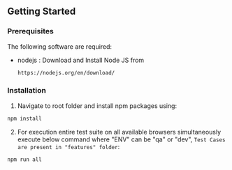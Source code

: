 ## Getting Started

### Prerequisites

The following software are required:

- nodejs : Download and Install Node JS from
  ```sh
  https://nodejs.org/en/download/
  ```

### Installation

1. Navigate to root folder and install npm packages using:

```sh
npm install
```


2. For execution entire test suite on all available browsers simultaneously execute below command where "ENV" can be "qa" or "dev", `Test Cases are present in "features" folder`:

```JS
npm run all
```
